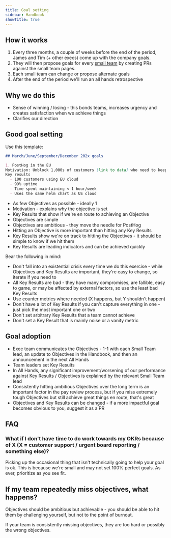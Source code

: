 ```yaml
---
title: Goal setting
sidebar: Handbook
showTitle: true
---
```


## How it works

1. Every three months, a couple of weeks before the end of the period, James and Tim (+ other execs) come up with the company goals.
2. They will then propose goals for every [small team](../people/team-structure/why-small-teams) by creating PRs against the small team pages.
3. Each small team can change or propose alternate goals
4. After the end of the period we'll run an all hands retrospective

## Why we do this

- Sense of winning / losing - this bonds teams, increases urgency and creates satisfaction when we achieve things
- Clarifies our direction

## Good goal setting

Use this template:

```md
## March/June/September/December 202x goals

1. PostHog in the EU
Motivation: Unblock 1,000s of customers [link to data] who need to keep data in the EU but are not capable of self hosting.
Key results
  - 100 customers using EU cloud
  - 99% uptime
  - Time spent maintaining < 1 hour/week
  - Uses the same helm chart as US cloud
```  

- As few Objectives as possible - ideally 1
- Motivation - explains why the objective is set
- Key Results that show if we're en route to achieving an Objective
- Objectives are simple
- Objectives are ambitious - they move the needle for PostHog
- Hitting an Objective is more important than hitting any Key Results
- Key Results show we're on track to hitting the Objectives - it should be simple to know if we hit them
- Key Results are leading indicators and can be achieved quickly

Bear the following in mind:

- Don't fall into an existential crisis every time we do this exercise - while Objectives and Key Results are important, they're easy to change, so iterate if you need to
- All Key Results are bad - they have many compromises, are fallible, easy to game, or may be affected by external factors, so use the least bad Key Results
- Use counter metrics where needed (X happens, but Y shouldn't happen)
- Don't have a lot of Key Results if you can't capture everything in one - just pick the most important one or two
- Don't set arbitrary Key Results that a team cannot achieve
- Don't set a Key Result that is mainly noise or a vanity metric

## Goal adoption

- Exec team communicates the Objectives - 1-1 with each Small Team lead, an update to Objectives in the Handbook, and then an announcement in the next All Hands
- Team leaders set Key Results
- In All Hands, any significant improvement/worsening of our performance against Key Results / Objectives is explained by the relevant Small Team lead
- Consistently hitting ambitious Objectives over the long term is an important factor in the pay review process, but if you miss extremely tough Objectives but still achieve great things en route, that's great
- Objectives and Key Results can be changed - if a more impactful goal becomes obvious to you, suggest it as a PR

## FAQ

### What if I don't have time to do work towards my OKRs because of X (X = customer support / urgent board reporting / something else)?

Picking up the occasional thing that isn't technically going to help your goal is ok. This is because we're small and may not set 100% perfect goals. As ever, prioritize as you see fit.

## If my team repeatedly miss objectives, what happens?

Objectives should be ambitious but achievable - you should be able to hit them by challenging yourself, but not to the point of burnout.

If your team is consistently missing objectives, they are too hard or possibly the wrong objectives.
